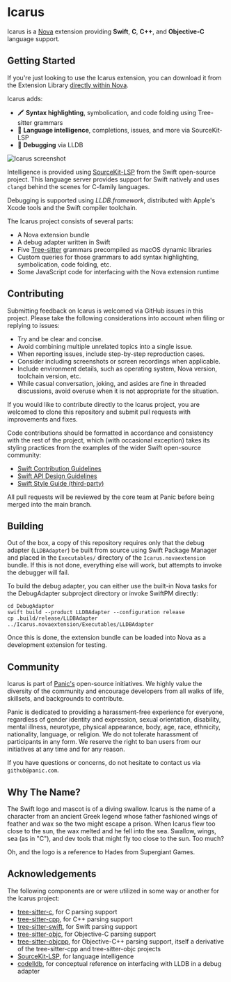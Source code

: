 # Icarus

Icarus is a [Nova](https://nova.app) extension providing **Swift**, **C**, **C++**, and **Objective-C** language support.

## Getting Started

If you're just looking to use the Icarus extension, you can download it from the Extension Library [directly within Nova](nova://extension?id=panic.Icarus).

Icarus adds:

- 🖍️ **Syntax highlighting**, symbolication, and code folding using Tree-sitter grammars
- 🧪 **Language intelligence**, completions, issues, and more via SourceKit-LSP
- 🐛 **Debugging** via LLDB

![Icarus screenshot](screenshot.png)

Intelligence is provided using [SourceKit-LSP](https://github.com/apple/sourcekit-lsp) from the Swift open-source project. This language server provides support for Swift natively and uses `clangd` behind the scenes for C-family languages.

Debugging is supported using _LLDB.framework_, distributed with Apple's Xcode tools and the Swift compiler toolchain.

The Icarus project consists of several parts:

- A Nova extension bundle
- A debug adapter written in Swift
- Five [Tree-sitter](https://tree-sitter.github.io/tree-sitter/) grammars precompiled as macOS dynamic libraries
- Custom queries for those grammars to add syntax highlighting, symbolication, code folding, etc.
- Some JavaScript code for interfacing with the Nova extension runtime

## Contributing

Submitting feedback on Icarus is welcomed via GitHub issues in this project. Please take the following considerations into account when filing or replying to issues:

- Try and be clear and concise.
- Avoid combining multiple unrelated topics into a single issue.
- When reporting issues, include step-by-step reproduction cases.
- Consider including screenshots or screen recordings when applicable.
- Include environment details, such as operating system, Nova version, toolchain version, etc.
- While casual conversation, joking, and asides are fine in threaded discussions, avoid overuse when it is not appropriate for the situation.

If you would like to contribute directly to the Icarus project, you are welcomed to clone this repository and submit pull requests with improvements and fixes.

Code contributions should be formatted in accordance and consistency with the rest of the project, which (with occasional exception) takes its styling practices from the examples of the wider Swift open-source community:

- [Swift Contribution Guidelines](https://www.swift.org/contributing/)
- [Swift API Design Guidelines](https://www.swift.org/documentation/api-design-guidelines/)
- [Swift Style Guide (third-party)](https://google.github.io/swift/)

All pull requests will be reviewed by the core team at Panic before being merged into the main branch.

## Building

Out of the box, a copy of this repository requires only that the debug adapter (`LLDBAdapter`) be built from source using Swift Package Manager and placed in the `Executables/` directory of the `Icarus.novaextension` bundle. If this is not done, everything else will work, but attempts to invoke the debugger will fail.

To build the debug adapter, you can either use the built-in Nova tasks for the DebugAdapter subproject directory or invoke SwiftPM directly:

```shell
cd DebugAdaptor
swift build --product LLDBAdapter --configuration release
cp .build/release/LLDBAdapter ../Icarus.novaextension/Executables/LLDBAdapter
```

Once this is done, the extension bundle can be loaded into Nova as a development extension for testing.

## Community

Icarus is part of [Panic's](https://panic.com) open-source initiatives. We highly value the diversity of the community and encourage developers from all walks of life, skillsets, and backgrounds to contribute.

Panic is dedicated to providing a harassment-free experience for everyone, regardless of gender identity and expression, sexual orientation, disability, mental illness, neurotype, physical appearance, body, age, race, ethnicity, nationality, language, or religion. We do not tolerate harassment of participants in any form. We reserve the right to ban users from our initiatives at any time and for any reason.

If you have questions or concerns, do not hesitate to contact us via `github@panic.com`.

## Why The Name?

The Swift logo and mascot is of a diving swallow. Icarus is the name of a character from an ancient Greek legend whose father fashioned wings of feather and wax so the two might escape a prison. When Icarus flew too close to the sun, the wax melted and he fell into the sea. Swallow, wings, sea (as in "C"), and dev tools that might fly too close to the sun. Too much?

Oh, and the logo is a reference to Hades from Supergiant Games.

## Acknowledgements

The following components are or were utilized in some way or another for the Icarus project:

- [tree-sitter-c](https://github.com/tree-sitter/tree-sitter-c), for C parsing support
- [tree-sitter-cpp](https://github.com/tree-sitter/tree-sitter-cpp), for C++ parsing support
- [tree-sitter-swift](https://github.com/alex-pinkus/tree-sitter-swift), for Swift parsing support
- [tree-sitter-objc](https://github.com/jiyee/tree-sitter-objc), for Objective-C parsing support
- [tree-sitter-objcpp](https://github.com/panicinc/tree-sitter-objcpp), for Objective-C++ parsing support, itself a derivative of the tree-sitter-cpp and tree-sitter-objc projects
- [SourceKit-LSP](https://github.com/apple/sourcekit-lsp), for language intelligence
- [codelldb](https://github.com/vadimcn/codelldb), for conceptual reference on interfacing with LLDB in a debug adapter


